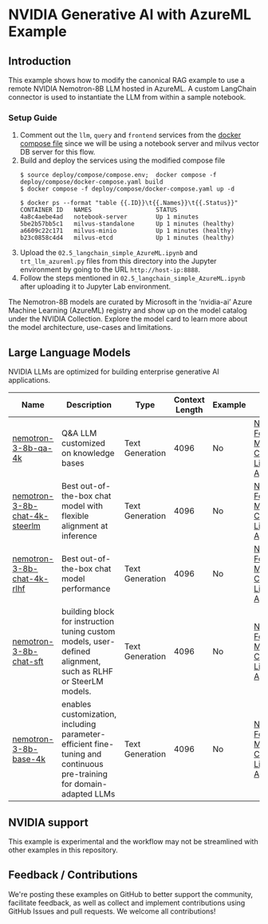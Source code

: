 # NVIDIA Generative AI with AzureML Example

## Introduction
This example shows how to modify the canonical RAG example to use a remote NVIDIA Nemotron-8B LLM hosted in AzureML. A custom LangChain connector is used to instantiate the LLM from within a sample notebook.

### Setup Guide
1. Comment out the `llm`, `query` and `frontend` services from the [docker compose file](../../deploy/compose/docker-compose.yaml) since we will be using a notebook server and milvus vector DB server for this flow.
2. Build and deploy the services using the modified compose file
   ```
   $ source deploy/compose/compose.env;  docker compose -f deploy/compose/docker-compose.yaml build
   $ docker compose -f deploy/compose/docker-compose.yaml up -d

   $ docker ps --format "table {{.ID}}\t{{.Names}}\t{{.Status}}"
   CONTAINER ID   NAMES                  STATUS
   4a8c4aebe4ad   notebook-server        Up 1 minutes
   5be2b57bb5c1   milvus-standalone      Up 1 minutes (healthy)
   a6609c22c171   milvus-minio           Up 1 minutes (healthy)
   b23c0858c4d4   milvus-etcd            Up 1 minutes (healthy)
   ```
3. Upload the `02.5_langchain_simple_AzureML.ipynb` and `trt_llm_azureml.py` files from this directory into the Jupyter environment by going to the URL ``http://host-ip:8888``.
4. Follow the steps mentioned in `02.5_langchain_simple_AzureML.ipynb` after uploading it to Jupyter Lab environment.

The Nemotron-8B models are curated by Microsoft in the ‘nvidia-ai’ Azure Machine Learning (AzureML)  registry and show up on the model catalog under the NVIDIA Collection. Explore the model card to learn more about the model architecture, use-cases and limitations.

## Large Language Models
NVIDIA LLMs are optimized for building enterprise generative AI applications.

| Name          | Description           | Type       | Context Length | Example | License |
|---------------|-----------------------|------------|----------------|---------|---------|
| [nemotron-3-8b-qa-4k](https://huggingface.co/nvidia/nemotron-3-8b-qa-4k) | Q&A LLM customized on knowledge bases | Text Generation | 4096 | No | [NVIDIA AI Foundation Models Community License Agreement](https://developer.nvidia.com/downloads/nv-ai-foundation-models-license) |
| [nemotron-3-8b-chat-4k-steerlm](https://huggingface.co/nvidia/nemotron-3-8b-chat-4k-steerlm) | Best out-of-the-box chat model with flexible alignment at inference | Text Generation | 4096 | No | [NVIDIA AI Foundation Models Community License Agreement](https://developer.nvidia.com/downloads/nv-ai-foundation-models-license) |
| [nemotron-3-8b-chat-4k-rlhf](https://huggingface.co/nvidia/nemotron-3-8b-chat-4k-rlhf) | Best out-of-the-box chat model performance| Text Generation | 4096 | No | [NVIDIA AI Foundation Models Community License Agreement](https://developer.nvidia.com/downloads/nv-ai-foundation-models-license) |
| [nemotron-3-8b-chat-sft](https://huggingface.co/nvidia/nemotron-3-8b-chat-4k-sft) | building block for instruction tuning custom models, user-defined alignment, such as RLHF or SteerLM models. | Text Generation | 4096 | No | [NVIDIA AI Foundation Models Community License Agreement](https://developer.nvidia.com/downloads/nv-ai-foundation-models-license) |
| [nemotron-3-8b-base-4k](https://huggingface.co/nvidia/nemotron-3-8b-base-4k) | enables customization, including parameter-efficient fine-tuning and continuous pre-training for domain-adapted LLMs | Text Generation | 4096 | No | [NVIDIA AI Foundation Models Community License Agreement](https://developer.nvidia.com/downloads/nv-ai-foundation-models-license) |


## NVIDIA support
This example is experimental and the workflow may not be streamlined with other examples in this repository.

## Feedback / Contributions
We're posting these examples on GitHub to better support the community, facilitate feedback, as well as collect and implement contributions using GitHub Issues and pull requests. We welcome all contributions!